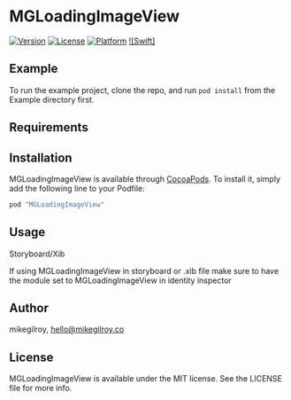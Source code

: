 # MGLoadingImageView

[![Version](https://img.shields.io/cocoapods/v/MGLoadingImageView.svg?style=flat)](http://cocoapods.org/pods/MGLoadingImageView)
[![License](https://img.shields.io/cocoapods/l/MGLoadingImageView.svg?style=flat)](http://cocoapods.org/pods/MGLoadingImageView)
[![Platform](https://img.shields.io/cocoapods/p/MGLoadingImageView.svg?style=flat)](http://cocoapods.org/pods/MGLoadingImageView)
[![Swift]](https://img.shields.io/badge/<Swift>-<3.0.2>-<Orange>.svg)

## Example

To run the example project, clone the repo, and run `pod install` from the Example directory first.

## Requirements

## Installation

MGLoadingImageView is available through [CocoaPods](http://cocoapods.org). To install
it, simply add the following line to your Podfile:

```ruby
pod "MGLoadingImageView"
```

## Usage

Storyboard/Xib

If using MGLoadingImageView in storyboard or .xib file make sure to have the module set to MGLoadingImageView in identity inspector


## Author

mikegilroy, hello@mikegilroy.co

## License

MGLoadingImageView is available under the MIT license. See the LICENSE file for more info.
